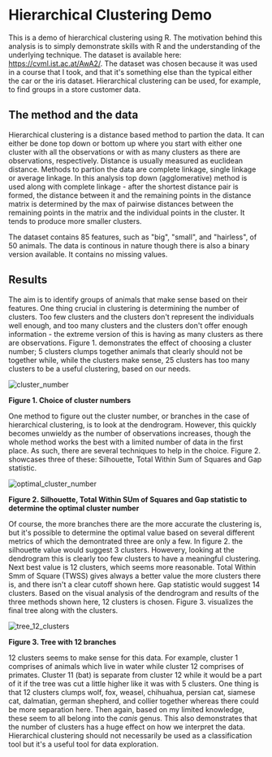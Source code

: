 # Hierarchical Clustering Demo

This is a demo of hierarchical clustering using R. The motivation behind this analysis is to simply demonstrate skills with R and the understanding of the underlying technique. The dataset is available here: https://cvml.ist.ac.at/AwA2/. The dataset was chosen because it was used in a course that I took, and that it's something else than the typical either the car or the iris dataset. Hierarchical clustering can be used, for example, to find groups in a store customer data.

## The method and the data

Hierarchical clustering is a distance based method to partion the data. It can either be done top down or bottom up where you start with either one cluster with all the observations or with as many clusters as there are observations, respectively. Distance is usually measured as euclidean distance. Methods to partion the data are complete linkage, single linkage or average linkage. In this analysis top down (agglomerative) method is used along with complete linkage - after the shortest distance pair is formed, the distance between it and the remaining points in the distance matrix is determined by the max of pairwise distances between the remaining points in the matrix and the individual points in the cluster. It tends to produce more smaller clusters.

The dataset contains 85 features, such as "big", "small", and "hairless", of 50 animals. The data is continous in nature though there is also a binary version available. It contains no missing values.

## Results

The aim is to identify groups of animals that make sense based on their features. One thing crucial in clustering is determining the number of clusters. Too few clusters and the clusters don't represent the individuals well enough, and too many clusters and the clusters don't offer enough information - the extreme version of this is having as many clusters as there are observations. Figure 1. demonstrates the effect of choosing a cluster number; 5 clusters clumps together animals that clearly should not be together while, while the clusters make sense, 25 clusters has too many clusters to be a useful clustering, based on our needs.

![cluster_number](https://user-images.githubusercontent.com/91892495/150689421-212e429a-732a-4967-ae40-58ab1ac2a512.png)

**Figure 1. Choice of cluster numbers**

One method to figure out the cluster number, or branches in the case of hierarchical clustering, is to look at the dendrogram. However, this quickly becomes unwieldy as the number of observations increases, though the whole method works the best with a limited number of data in the first place. As such, there are several techniques to help in the choice. Figure 2. showcases three of these: Silhouette, Total Within Sum of Squares and Gap statistic.

![optimal_cluster_number](https://user-images.githubusercontent.com/91892495/150690072-79e16e08-82dd-4b46-a6bd-21d5b46c75c8.png)

**Figure 2. Silhouette, Total Within SUm of Squares and Gap statistic to determine the optimal cluster number**

Of course, the more branches there are the more accurate the clustering is, but it's possible to determine the optimal value based on several different metrics of which the demontrated three are only a few. In figure 2. the silhouette value would suggest 3 clusters. Howevery, looking at the dendrogram this is clearly too few clusters to have a meaningful clustering. Next best value is 12 clusters, which seems more reasonable. Total Within Smm of Square (TWSS) gives always a better value the more clusters there is, and there isn't a clear cutoff shown here. Gap statistic would suggest 14 clusters. Based on the visual analysis of the dendrogram and results of the three methods shown here, 12 clusters is chosen. Figure 3. visualizes the final tree along with the clusters.

![tree_12_clusters](https://user-images.githubusercontent.com/91892495/150690587-b31b4174-2890-45e6-96fc-bca2f4735796.png)

**Figure 3. Tree with 12 branches**

12 clusters seems to make sense for this data. For example, cluster 1 comprises of animals which live in water while cluster 12 comprises of primates. Cluster 11 (bat) is separate from cluster 12 while it would be a part of it if the tree was cut a little higher like it was with 5 clusters. One thing is that 12 clusters clumps wolf, fox, weasel, chihuahua, persian cat, siamese cat, dalmatian, german shepherd, and collier together whereas there could be more separation here. Then again, based on my limited knowledge, these seem to all belong into the _canis_ genus. This also demonstrates that the number of clusters has a huge effect on how we interpret the data. Hierarchical clustering should not necessarily be used as a classification tool but it's a useful tool for data exploration.
